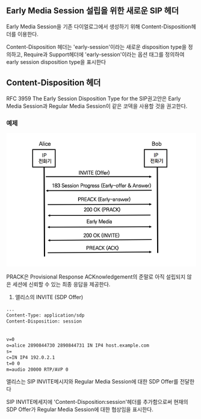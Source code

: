 ## Early Media Session 설립을 위한 새로운 SIP 헤더

Early Media Session을 기존 다이얼로그에서 생성하기 위해 Content-Disposition헤더를 이용한다.

Content-Disposition 헤더는 'early-session'이라는 새로운 disposition type을 정의하고, Require과 Support헤더에 'early-session'이라는 옵션 태그를 정의하여 early session disposition type을 표시한다

## Content-Disposition 헤더

RFC 3959 The Early Session Disposition Type for the SIP권고안은 Early Media Session과 Regular Media Session이 같은 코덱을 사용할 것을 권고한다.

### 예제

![PRACK 메서드를 이용한 Early Media 협상](./image/17_1.png)

PRACK은 Provisional Response ACKnowledgement의 준말로 아직 설립되지 않은 세션에 신뢰할 수 있는 최종 응답을 제공한다.

1. 앨리스의 INVITE (SDP Offer)

```sip
...
Content-Type: application/sdp
Content-Disposition: session


v=0
o=alice 2890844730 2890844731 IN IP4 host.example.com
s=
c=IN IP4 192.0.2.1
t=0 0
m=audio 20000 RTP/AVP 0
```

앨리스는 SIP INVITE메시지와 Regular Media Session에 대한 SDP Offer를 전달한다

SIP INVITE메세지에 'Content-Disposition:session'헤더를 추가함으로써 현재의 SDP Offer가 Regular Media Session에 대한 협상임을 표시한다.

